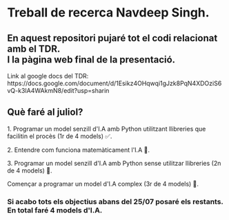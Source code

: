 # Treball de recerca Navdeep Singh.

<h2>
  En aquest repositori pujaré tot el codi relacionat amb el TDR.<br> I la pàgina web final de la presentació.
</h2>
<p>
  Link al google docs del TDR: https://docs.google.com/document/d/1Esikz4OHqwqi1gJzk8PqN4XDOziS6vQ-k3IA4WAkmN8/edit?usp=sharin
</p>
<h2>
  Què faré al juliol?
</h2>

<p>
  1. Programar un model senzill d'I.A amb Python utilitzant llibreries que facilitin el procès (1r de 4 models) ✅.
</p>
<p>
  2. Entendre com funciona matemàticament l'I.A 🚧.
</p>
<p>
  3. Programar un model senzill d'I.A amb Python sense utilitzar llibreries (2n de 4 models) 🚧.
</p>
<p>
  Començar a programar un model d'I.A complex (3r de 4 models) 🚧.
</p>
<h3>
  Si acabo tots els objectius abans del 25/07 posaré els restants. En total faré 4 models d'I.A.
</h3>
